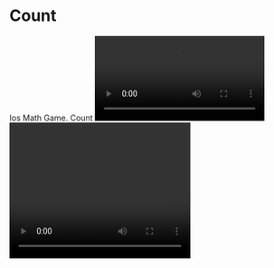 # Count
Ios Math Game. Count
![video](example.mp4)
<video width="320" height="240" controls>
  <source src="example.mp4" type="video/mp4">
</video>
